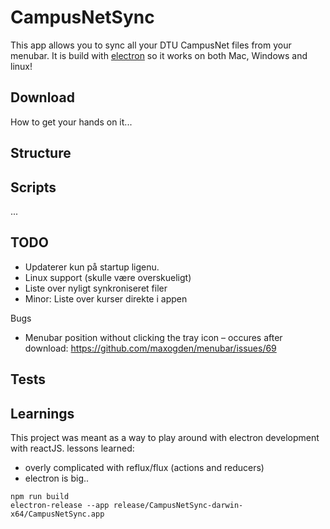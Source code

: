 

# CampusNetSync

This app allows you to sync all your DTU CampusNet files from your menubar. It is build with [electron](http://electron.atom.io/) so it works on both Mac, Windows and linux!

## Download

How to get your hands on it...

## Structure

## Scripts
...

## TODO

* Updaterer kun på startup ligenu.
* Linux support (skulle være overskueligt)
* Liste over nyligt synkroniseret filer
* Minor: Liste over kurser direkte i appen

Bugs
* Menubar position without clicking the tray icon – occures after download: https://github.com/maxogden/menubar/issues/69

## Tests


## Learnings

This project was meant as a way to play around with electron development with reactJS. lessons learned:

* overly complicated with reflux/flux (actions and reducers)
* electron is big..

```
npm run build
electron-release --app release/CampusNetSync-darwin-x64/CampusNetSync.app
```
